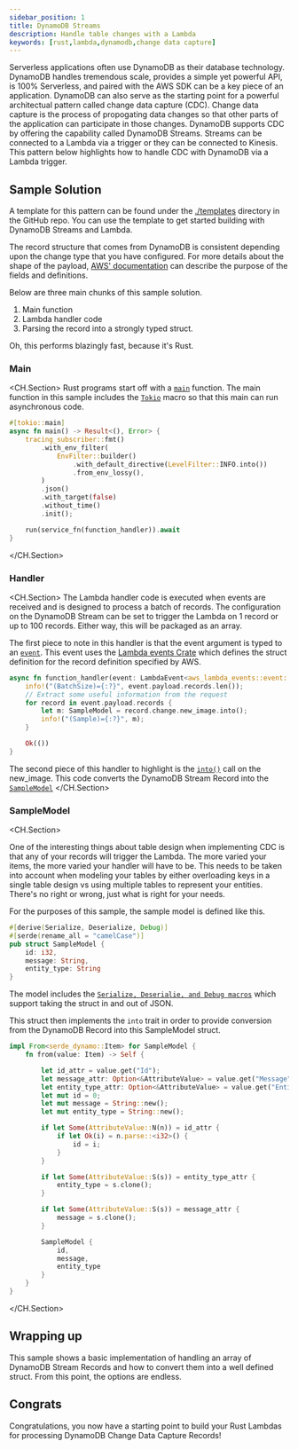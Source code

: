 ```yaml
---
sidebar_position: 1
title: DynamoDB Streams
description: Handle table changes with a Lambda
keywords: [rust,lambda,dynamodb,change data capture]
---
```


Serverless applications often use DynamoDB as their database technology.  DynamoDB handles tremendous scale, provides a simple yet powerful API, is 100% Serverless, and paired with the AWS SDK can be a key piece of an application.  DynamoDB can also serve as the starting point for a powerful architectual pattern called change data capture (CDC).  Change data capture is the process of propogating data changes so that other parts of the application can participate in those changes.  DynamoDB supports CDC by offering the capability called DynamoDB Streams.  Streams can be connected to a Lambda via a trigger or they can be connected to Kinesis.  This pattern below highlights how to handle CDC with DynamoDB via a Lambda trigger.

## Sample Solution

A template for this pattern can be found under the [./templates](https://github.com/jeastham1993/serverless-rust.github.io/tree/main/templates/patterns/database-patterns/ddb-stream-lambda-handler/) directory in the GitHub repo. You can use the template to get started building with DynamoDB Streams and Lambda.

The record structure that comes from DynamoDB is consistent depending upon the change type that you have configured.  For more details about the shape of the payload, [AWS' documentation](https://docs.aws.amazon.com/amazondynamodb/latest/APIReference/API_streams_Record.html) can describe the purpose of the fields and definitions.

Below are three main chunks of this sample solution.

1.  Main function
2.  Lambda handler code
3.  Parsing the record into a strongly typed struct.

Oh, this performs blazingly fast, because it's Rust.

### Main
<CH.Section>
Rust programs start off with a [`main`](focus://2) function.  The main function in this sample includes the [`Tokio`](focus://1) macro so that this main can run asynchronous code.

```rust
#[tokio::main]
async fn main() -> Result<(), Error> {
    tracing_subscriber::fmt()
        .with_env_filter(
            EnvFilter::builder()
                .with_default_directive(LevelFilter::INFO.into())
                .from_env_lossy(),
        )
        .json()
        .with_target(false)
        .without_time()
        .init();

    run(service_fn(function_handler)).await
}
```
</CH.Section>

### Handler

<CH.Section>
The Lambda handler code is executed when events are received and is designed to process a batch of records.  The configuration on the DynamoDB Stream can be set to trigger the Lambda on 1 record or up to 100 records.  Either way, this will be packaged as an array. 


The first piece to note in this handler is that the event argument is typed to an [`event`](focus://1[26:87]).  This event uses the [Lambda events Crate](https://docs.rs/aws_lambda_events/latest/aws_lambda_events/) which defines the struct definition for the record definition specified by AWS. 

```rust
async fn function_handler(event: LambdaEvent<aws_lambda_events::event::dynamodb::Event>) -> Result<(), Error> {
    info!("(BatchSize)={:?}", event.payload.records.len());
    // Extract some useful information from the request
    for record in event.payload.records {
        let m: SampleModel = record.change.new_image.into();
        info!("(Sample)={:?}", m);
    }

    Ok(())
}
```

The second piece of this handler to highlight is the [`into()`](focus://5[53:59]) call on the new_image. This code converts the DynamoDB Stream Record into the [`SampleModel`](focus://5[14:26])
</CH.Section>

### SampleModel
<CH.Section>

One of the interesting things about table design when implementing CDC is that any of your records will trigger the Lambda.  The more varied your items, the more varied your handler will have to be.  This needs to be taken into account when modeling your tables by either overloading keys in a single table design vs using multiple tables to represent your entities.  There's no right or wrong, just what is right for your needs.

For the purposes of this sample, the sample model is defined like this.

```rust
#[derive(Serialize, Deserialize, Debug)]
#[serde(rename_all = "camelCase")]
pub struct SampleModel {
    id: i32,
    message: String,
    entity_type: String
}
```

The model includes the [`Serialize, Deserialie, and Debug macros`](focus://1) which support taking the struct in and out of JSON.

This struct then implements the `into` trait in order to provide conversion from the DynamoDB Record into this SampleModel struct.

```rust
impl From<serde_dynamo::Item> for SampleModel {
    fn from(value: Item) -> Self {

        let id_attr = value.get("Id");
        let message_attr: Option<&AttributeValue> = value.get("Message");
        let entity_type_attr: Option<&AttributeValue> = value.get("EntityType");
        let mut id = 0;
        let mut message = String::new();
        let mut entity_type = String::new();

        if let Some(AttributeValue::N(n)) = id_attr {
            if let Ok(i) = n.parse::<i32>() {
                id = i;
            }
        }

        if let Some(AttributeValue::S(s)) = entity_type_attr {
            entity_type = s.clone();
        }

        if let Some(AttributeValue::S(s)) = message_attr {
            message = s.clone();
        }

        SampleModel {
            id,
            message,
            entity_type
        }
    }
}
```
</CH.Section>

## Wrapping up

This sample shows a basic implementation of handling an array of DynamoDB Stream Records and how to convert them into a well defined struct.  From this point, the options are endless.

## Congrats

Congratulations, you now have a starting point to build your Rust Lambdas for processing DynamoDB Change Data Capture Records!
